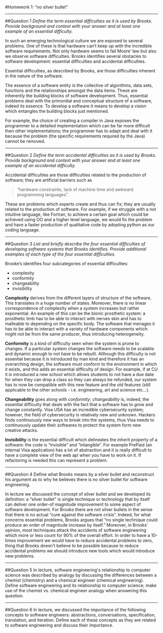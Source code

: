 #Homework 1: “no silver bullet”

***

##Question 1
*Define the term essential difficulties as it is used by Brooks. Provide background and context with your answer and at least one example of an essential difficulty.*

In such an emerging technological culture we are exposed to several problems. One of these is that hardware can’t keep up with the incredible software requirements. Not only hardware seems to fail Moore’ law but also we observe software difficulties. Brooks identifies several obstacles to software development: essential difficulties and accidental difficulties.

Essential difficulties, as described by Brooks, are those difficulties inherent in the nature of the software.

The essence of a software entity is the collective of algorithms, data sets, functions and the relationships amongst the data items. These are inherently the building blocks of software development. Thus, essential problems deal with the primordial and conceptual structure of a software, indeed its essence. To develop a software it means to develop a vision which entangles the building blocks just mentioned. 

For example, the choice of creating a compiler in Java exposes the programmer to a detailed implementation which can be far more difficult then other implementations; the programmer has to adapt and deal with it because the problem (the specific requirements required by the Java) cannot be removed.

***

##Question 2
*Define the term accidental difficulties as it is used by Brooks. Provide background and context with your answer and at least one example of an accidental difficulty.*

Accidental difficulties are those difficulties related to the production of software; they are artificial barriers such as 

>“hardware constraints, lack of machine time and awkward programming languages”.

These are problems which experts create and thus can fix; they are usually related to the production of software. 
For example, if we struggle with a not intuitive language, like Fortran, to achieve a certain goal which could be achieved using OO and a higher level language, we would fix the problem and have a faster production of qualitative code by adopting python as our coding language. 

***

##Question 3
*List and briefly describe the four essential difficulties of developing software systems that Brooks identifies. Provide additional examples of each type of the four essential difficulties.*

Brooke’s identifies four subcategories of essential difficulties:
* complexity
* conformity
* changeability
* invisibility

**Complexity** derives from the different layers of structure of the software. This translates in a huge number of states. Moreover, there is no linear correspondence of complexity when a system increases but rather exponential. An example of this can be the bionic prosthetic system: a prosthetic limb has to be able to interact with nerves skin and has to malleable to depending on the specific body. The software that menages it has to be able to interact with a variety of hardware components which might not be from the same producer, thus introducing heterogeneity. 

**Conformity** is a kind of difficulty seen when the system is prone to changes. If a particular system changes the software needs to be scalable and dynamic enough to not have to be rebuilt. Although this difficulty is not essential because it is introduced by man kind and therefore it has an overarching design, the software must conform to the environment in which it exists, and this adds an essential difficulty of design.
For example, if at CU it is introduced a new school which allows students to not have a due date for when they can drop a class so they can always be refunded, our system has to now be compatible with this new feature and the old features (still applicable to the other schools - i.e. engineering, art and science etc…).

**Changeability** goes along with *conformity*; *changeability* is, indeed, the essential difficulty that deals with the fact that a software has to grow and change constantly. Visa USA has an incredible cybersecurity system; however, the field of cybersecurity is relatively new and unknown. Hackers finds continuously new ways to break into the systems, thus Visa needs to continuously update their softwares to protect the system form new creative attacks. 

**Invisibility** is the essential difficult which delineates the inherit property of a software: the code is “invisible” and “intangible”. For example PrePaid (an internal Visa application) has a lot of abstraction and it is really difficult to have a complete view of the web api when you have to work on it. If refactoring is needed this can represent a problem.

***

##Question 4
Define what Brooks means by a silver bullet and reconstruct his argument as to why he believes there is no silver bullet for software engineering.

In lecture we discussed the concept of silver bullet and we developed its definition: 
a “silver bullet” is single technique or technology that by itself can deliver one order-of magnitude improvement to some aspect of software development. 
For Brooks there are not silver bullets in the sense that there is no actual “cure against the software crisis”. Indeed, for what concerns essential problems, Brooks argues that “no single technique could produce an order of magnitude increase by itself.”
Moreover, in Brooks’ opinion, most techniques attack the accidents of software engineering which more or less count for 90% of the overall effort. In order to have a 10-times improvement we would have to reduce accidental problems to zero, thing that Brooks doesn’t believe to be possible because to reduce accidental problems we should introduce new tools which would introduce new problems.

***

##Question 5
In lecture, software engineering's relationship to computer science was described by analogy by discussing the differences between a chemist (chemistry) and a chemical engineer (chemical engineering). Define software engineering and its relationship to computer science; make use of the chemist vs. chemical engineer analogy when answering this question.

***

##Question 6
In lecture, we discussed the importance of the following concepts to software engineers: abstractions, conversations, specification, translation, and iteration. Define each of these concepts as they are related to software engineering and discuss their importance.